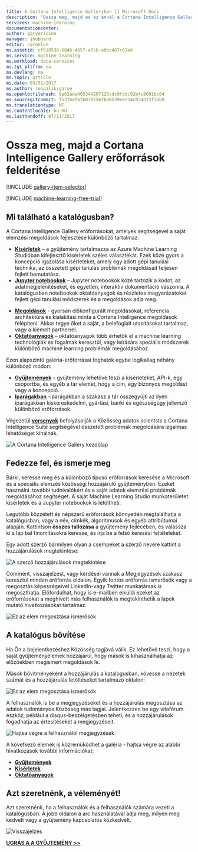 ```yaml
---
title: A Cortana Intelligence Galleryben |} Microsoft Docs
description: "Ossza meg, majd és az annál a Cortana Intelligence Gallery analytics erőforrások felderítéséhez. Ismerje meg, mások, és a saját hozzájárulások tegye a közösségi."
services: machine-learning
documentationcenter: 
author: garyericson
manager: jhubbard
editor: cgronlun
ms.assetid: cf518538-6046-4657-a7cb-a0bc487c67e6
ms.service: machine-learning
ms.workload: data-services
ms.tgt_pltfrm: na
ms.devlang: na
ms.topic: article
ms.date: 03/31/2017
ms.author: roopalik;garye
ms.openlocfilehash: 9a62ada405344207126cdc9fddc92b4c8601bc04
ms.sourcegitcommit: f537befafb079256fba0529ee554c034d73f36b0
ms.translationtype: MT
ms.contentlocale: hu-HU
ms.lasthandoff: 07/11/2017
---
```

# <a name="share-and-discover-resources-in-the-cortana-intelligence-gallery"></a>Ossza meg, majd a Cortana Intelligence Gallery erőforrások felderítése
[!INCLUDE [gallery-item-selector](../../includes/machine-learning-gallery-item-selector.md)]

<!-- separating these 2 includes -->

[!INCLUDE [machine-learning-free-trial](../../includes/machine-learning-free-trial.md)]

## <a name="what-can-i-find-in-the-gallery"></a>Mi található a katalógusban?
A Cortana Intelligence Gallery erőforrásokat, amelyek segítségével a saját elemzési megoldások fejlesztése különböző tartalmaz.

* **[Kísérletek](machine-learning-gallery-experiments.md)**  – a gyűjtemény tartalmazza az Azure Machine Learning Studióban kifejlesztő kísérletek széles választékát. Ezek közé gyors a koncepció igazolása kísérleteket, amely egy adott gépi tanulási technika, az összetett gépi tanulás problémák megoldásait teljesen fejlett bemutatása.
* **[Jupyter notebookok](machine-learning-gallery-jupyter-notebooks.md)**  – Jupyter notebookok közé tartozik a kódot, az adatmegjelenítéseket, és egyetlen, interaktív dokumentáció vászonra.
  A katalógusban notebookok oktatóanyagok és részletes magyarázatokat fejlett gépi tanulási módszerek és a megoldások adja meg.

<!--
- **[Machine Learning APIs](https://machine-learning-gallery-apis.md)** - An experiment developed in Azure Machine Learning can be launched as a web service so that the analytics model can be accessed by others through a set of REST APIs. A variety of these APIs are available in the Gallery, such as a product recommendation engine or cloud-based face and speech recognition.
-->

* **[Megoldások](machine-learning-gallery-solutions.md)**  - gyorsan előkonfigurált megoldásokat, referencia architektúra és kialakítási minta a Cortana Intelligence megoldások felépíteni. Akkor tegye őket a saját, a belefoglalt utasításokat tartalmaz, vagy a kiemelt partnerrel.
* **[Oktatóanyagok](machine-learning-gallery-tutorials.md)**  – oktatóanyagok több érhetők el a machine learning technológiák és fogalmak keresztül, vagy leírására speciális módszerek különböző machine learning problémák megoldásához.

Ezen alapszintű galéria-erőforrásai foghatók egybe logikailag néhány különböző módon:

* **[Gyűjtemények](machine-learning-gallery-collections.md)**  - gyűjtemény lehetővé teszi a kísérleteket, API-k, egy csoportba, és egyéb a tár elemet, hogy a cím, egy bizonyos megoldást vagy a koncepció.
* **[Iparágakban](machine-learning-gallery-industries.md)**  -iparágakban a szakasz a tár összegyűjti az ilyen iparágakban kiskereskedelmi, gyártási, banki és egészségügy jellemző különböző erőforrások.

Végezetül  **[versenyek](machine-learning-gallery-competitions.md)**  befolyásolják a Közösség adatok scientsts a Cortana Intelligence Suite segítségével összetett problémák megoldására izgalmas lehetőséget kínálnak.

![A Cortana Intelligence Gallery kezdőlap](media/machine-learning-gallery-how-to-use-contribute-publish/gallery-home-page.png)

## <a name="discover-and-learn"></a>Fedezze fel, és ismerje meg
Bárki, keresse meg és a különböző típusú erőforrások keresése a Microsoft és a speciális elemzés közösségi hozzájáruló gyűjteményben.
Ezeket használni. további tudnivalókért és a saját adatok elemzési problémák megoldásához segítséget.
A saját Machine Learning Studio munkaterületet kísérletek és a Jupyter notebookok is letöltheti.

Legutóbb közzétett és népszerű erőforrások könnyedén megtalálhatja a katalógusban, vagy a név, címkék, algoritmusok és egyéb attribútumai alapján.
Kattintson **összes tallózása** a gyűjtemény fejlécében, és válassza ki a lap bal finomításokra keresse, és írja be a felső keresési feltételeket.

Egy adott szerző bármilyen olyan a csempéket a szerző nevére kattint a hozzájárulások megtekintése:

![A szerző hozzájárulások megtekintése](media/machine-learning-gallery-how-to-use-contribute-publish/view-by-author.png)

Comment, visszajelzést, vagy kérdései vannak a Megjegyzések szakasz keresztül minden erőforrás oldalon.
Egyik fontos erőforrás ismerősök vagy a megosztás képességeivel LinkedIn-vagy Twitter munkatársak is megoszthatja.
Előfordulhat, hogy is e-mailben elküldi ezeket az erőforrásokat a meghívott más felhasználók is megtekinthetik a lapok mutató hivatkozásokat tartalmaz.

![Ez az elem megosztása ismerősök](media/machine-learning-gallery-how-to-use-contribute-publish/comment-and-share.png)

## <a name="contribute-to-the-gallery"></a>A katalógus bővítése
Ha Ön a bejelentkezéshez Közösség tagjává válik. Ez lehetővé teszi, hogy a saját gyűjteményelemek hozzájárul, hogy mások is kihasználhatja az előzőekben megismert megoldások le.

Mások bővítményeként a hozzájárulás a katalógusban, kövesse a nézetek számát és a hozzájárulás letöltéseket tartalmazó oldalon:

![Ez az elem megosztása ismerősök](media/machine-learning-gallery-how-to-use-contribute-publish/view-and-download-counts.png)

A felhasználók is be a megjegyzéseket és a hozzájárulás megosztása az adatok tudományos Közösség más tagjai.
Jelentkezzen be egy vitafórum eszköz, például a disqus-beszélgetésben teheti, és a hozzájárulások fogadhatja az értesítéseket a megjegyzéseit.

![Hajtsa végre a felhasználói megjegyzések](media/machine-learning-gallery-how-to-use-contribute-publish/follow-comments.png)

A következő elemek is közreműködhet a galéria - hajtsa végre az alábbi hivatkozások további információkat:

* **[Gyűjtemények](machine-learning-gallery-collections.md#contribute)**
* **[Kísérletek](machine-learning-gallery-experiments.md#contribute)**
* **[Oktatóanyagok](machine-learning-gallery-tutorials.md#contribute)**

## <a name="we-want-to-hear-from-you"></a>Azt szeretnénk, a véleményét!
Azt szeretnénk, ha a felhasználók és a felhasználók számára vezeti a katalógusban. A jobb oldalon a arc használatával adja meg, milyen meg kedvelt vagy a gyűjtemény kapcsolatos közkedvelt.  

![Visszajelzés](./media/machine-learning-gallery-how-to-use-contribute-publish/feedback.png)

**[UGRÁS A A GYŰJTEMÉNY >>](http://gallery.cortanaintelligence.com)**

